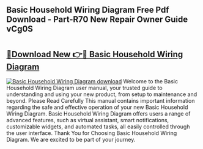 ## Basic Household Wiring Diagram Free Pdf Download - Part-R70 New Repair Owner Guide vCg0S

# <h2><a href="http://dfilwj.blite.top/?on=Basic+Household+Wiring+Diagram">🔗Download New 👉🔴 Basic Household Wiring Diagram</a></h2>

[![Basic Household Wiring Diagram download](https://i.imgur.com/lujVjoI.png)](http://dfilwj.blite.top/?on=Basic+Household+Wiring+Diagram)
Welcome to the Basic Household Wiring Diagram user manual, your trusted guide to understanding and using your new product, from setup to maintenance and beyond. Please Read Carefully This manual contains important information regarding the safe and effective operation of your new Basic Household Wiring Diagram. Basic Household Wiring Diagram offers users a range of advanced features, such as virtual assistant, smart notifications, customizable widgets, and automated tasks, all easily controlled through the user interface. Thank You for Choosing Basic Household Wiring Diagram. We are excited to be part of your journey.
